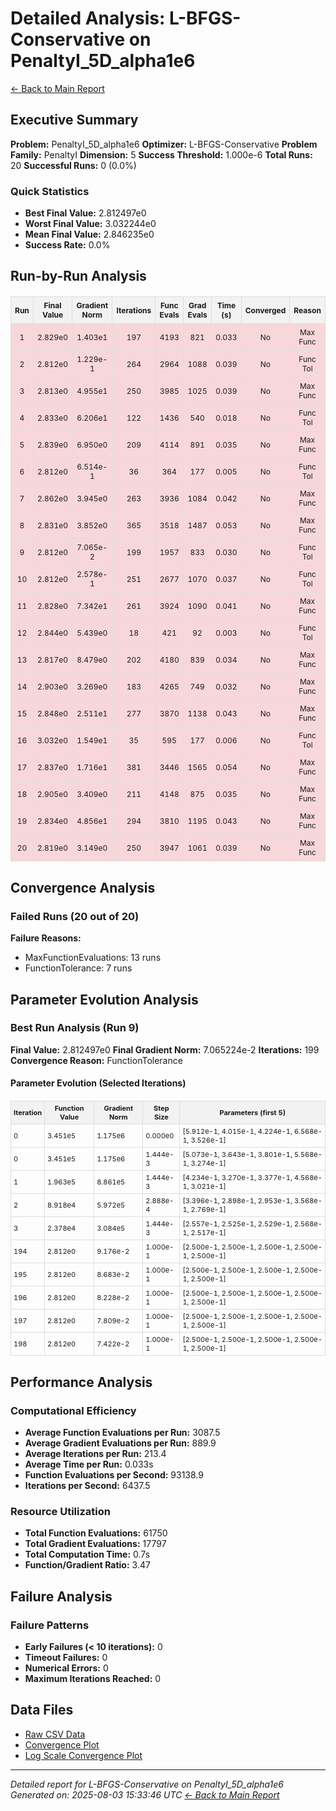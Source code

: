 # Detailed Analysis: L-BFGS-Conservative on PenaltyI_5D_alpha1e6
[← Back to Main Report](benchmark_report.md)
## Executive Summary
**Problem:** PenaltyI_5D_alpha1e6
**Optimizer:** L-BFGS-Conservative
**Problem Family:** PenaltyI
**Dimension:** 5
**Success Threshold:** 1.000e-6
**Total Runs:** 20
**Successful Runs:** 0 (0.0%)

### Quick Statistics
* **Best Final Value:** 2.812497e0
* **Worst Final Value:** 3.032244e0
* **Mean Final Value:** 2.846235e0
* **Success Rate:** 0.0%


## Run-by-Run Analysis
<table style="border-collapse: collapse; width: 100%; margin: 20px 0; font-size: 12px;">
<tr style="background-color: #f2f2f2;">
<th style="border: 1px solid #ddd; padding: 6px; text-align: center;">Run</th>
<th style="border: 1px solid #ddd; padding: 6px; text-align: center;">Final Value</th>
<th style="border: 1px solid #ddd; padding: 6px; text-align: center;">Gradient Norm</th>
<th style="border: 1px solid #ddd; padding: 6px; text-align: center;">Iterations</th>
<th style="border: 1px solid #ddd; padding: 6px; text-align: center;">Func Evals</th>
<th style="border: 1px solid #ddd; padding: 6px; text-align: center;">Grad Evals</th>
<th style="border: 1px solid #ddd; padding: 6px; text-align: center;">Time (s)</th>
<th style="border: 1px solid #ddd; padding: 6px; text-align: center;">Converged</th>
<th style="border: 1px solid #ddd; padding: 6px; text-align: center;">Reason</th>
</tr>
<tr style="background-color: #f8d7da;">
<td style="border: 1px solid #ddd; padding: 6px; text-align: center;">1</td>
<td style="border: 1px solid #ddd; padding: 6px; text-align: center;">2.829e0</td>
<td style="border: 1px solid #ddd; padding: 6px; text-align: center;">1.403e1</td>
<td style="border: 1px solid #ddd; padding: 6px; text-align: center;">197</td>
<td style="border: 1px solid #ddd; padding: 6px; text-align: center;">4193</td>
<td style="border: 1px solid #ddd; padding: 6px; text-align: center;">821</td>
<td style="border: 1px solid #ddd; padding: 6px; text-align: center;">0.033</td>
<td style="border: 1px solid #ddd; padding: 6px; text-align: center;">No</td>
<td style="border: 1px solid #ddd; padding: 6px; text-align: center;">Max Func</td>
</tr>
<tr style="background-color: #f8d7da;">
<td style="border: 1px solid #ddd; padding: 6px; text-align: center;">2</td>
<td style="border: 1px solid #ddd; padding: 6px; text-align: center;">2.812e0</td>
<td style="border: 1px solid #ddd; padding: 6px; text-align: center;">1.229e-1</td>
<td style="border: 1px solid #ddd; padding: 6px; text-align: center;">264</td>
<td style="border: 1px solid #ddd; padding: 6px; text-align: center;">2964</td>
<td style="border: 1px solid #ddd; padding: 6px; text-align: center;">1088</td>
<td style="border: 1px solid #ddd; padding: 6px; text-align: center;">0.039</td>
<td style="border: 1px solid #ddd; padding: 6px; text-align: center;">No</td>
<td style="border: 1px solid #ddd; padding: 6px; text-align: center;">Func Tol</td>
</tr>
<tr style="background-color: #f8d7da;">
<td style="border: 1px solid #ddd; padding: 6px; text-align: center;">3</td>
<td style="border: 1px solid #ddd; padding: 6px; text-align: center;">2.813e0</td>
<td style="border: 1px solid #ddd; padding: 6px; text-align: center;">4.955e1</td>
<td style="border: 1px solid #ddd; padding: 6px; text-align: center;">250</td>
<td style="border: 1px solid #ddd; padding: 6px; text-align: center;">3985</td>
<td style="border: 1px solid #ddd; padding: 6px; text-align: center;">1025</td>
<td style="border: 1px solid #ddd; padding: 6px; text-align: center;">0.039</td>
<td style="border: 1px solid #ddd; padding: 6px; text-align: center;">No</td>
<td style="border: 1px solid #ddd; padding: 6px; text-align: center;">Max Func</td>
</tr>
<tr style="background-color: #f8d7da;">
<td style="border: 1px solid #ddd; padding: 6px; text-align: center;">4</td>
<td style="border: 1px solid #ddd; padding: 6px; text-align: center;">2.833e0</td>
<td style="border: 1px solid #ddd; padding: 6px; text-align: center;">6.206e1</td>
<td style="border: 1px solid #ddd; padding: 6px; text-align: center;">122</td>
<td style="border: 1px solid #ddd; padding: 6px; text-align: center;">1436</td>
<td style="border: 1px solid #ddd; padding: 6px; text-align: center;">540</td>
<td style="border: 1px solid #ddd; padding: 6px; text-align: center;">0.018</td>
<td style="border: 1px solid #ddd; padding: 6px; text-align: center;">No</td>
<td style="border: 1px solid #ddd; padding: 6px; text-align: center;">Func Tol</td>
</tr>
<tr style="background-color: #f8d7da;">
<td style="border: 1px solid #ddd; padding: 6px; text-align: center;">5</td>
<td style="border: 1px solid #ddd; padding: 6px; text-align: center;">2.839e0</td>
<td style="border: 1px solid #ddd; padding: 6px; text-align: center;">6.950e0</td>
<td style="border: 1px solid #ddd; padding: 6px; text-align: center;">209</td>
<td style="border: 1px solid #ddd; padding: 6px; text-align: center;">4114</td>
<td style="border: 1px solid #ddd; padding: 6px; text-align: center;">891</td>
<td style="border: 1px solid #ddd; padding: 6px; text-align: center;">0.035</td>
<td style="border: 1px solid #ddd; padding: 6px; text-align: center;">No</td>
<td style="border: 1px solid #ddd; padding: 6px; text-align: center;">Max Func</td>
</tr>
<tr style="background-color: #f8d7da;">
<td style="border: 1px solid #ddd; padding: 6px; text-align: center;">6</td>
<td style="border: 1px solid #ddd; padding: 6px; text-align: center;">2.812e0</td>
<td style="border: 1px solid #ddd; padding: 6px; text-align: center;">6.514e-1</td>
<td style="border: 1px solid #ddd; padding: 6px; text-align: center;">36</td>
<td style="border: 1px solid #ddd; padding: 6px; text-align: center;">364</td>
<td style="border: 1px solid #ddd; padding: 6px; text-align: center;">177</td>
<td style="border: 1px solid #ddd; padding: 6px; text-align: center;">0.005</td>
<td style="border: 1px solid #ddd; padding: 6px; text-align: center;">No</td>
<td style="border: 1px solid #ddd; padding: 6px; text-align: center;">Func Tol</td>
</tr>
<tr style="background-color: #f8d7da;">
<td style="border: 1px solid #ddd; padding: 6px; text-align: center;">7</td>
<td style="border: 1px solid #ddd; padding: 6px; text-align: center;">2.862e0</td>
<td style="border: 1px solid #ddd; padding: 6px; text-align: center;">3.945e0</td>
<td style="border: 1px solid #ddd; padding: 6px; text-align: center;">263</td>
<td style="border: 1px solid #ddd; padding: 6px; text-align: center;">3936</td>
<td style="border: 1px solid #ddd; padding: 6px; text-align: center;">1084</td>
<td style="border: 1px solid #ddd; padding: 6px; text-align: center;">0.042</td>
<td style="border: 1px solid #ddd; padding: 6px; text-align: center;">No</td>
<td style="border: 1px solid #ddd; padding: 6px; text-align: center;">Max Func</td>
</tr>
<tr style="background-color: #f8d7da;">
<td style="border: 1px solid #ddd; padding: 6px; text-align: center;">8</td>
<td style="border: 1px solid #ddd; padding: 6px; text-align: center;">2.831e0</td>
<td style="border: 1px solid #ddd; padding: 6px; text-align: center;">3.852e0</td>
<td style="border: 1px solid #ddd; padding: 6px; text-align: center;">365</td>
<td style="border: 1px solid #ddd; padding: 6px; text-align: center;">3518</td>
<td style="border: 1px solid #ddd; padding: 6px; text-align: center;">1487</td>
<td style="border: 1px solid #ddd; padding: 6px; text-align: center;">0.053</td>
<td style="border: 1px solid #ddd; padding: 6px; text-align: center;">No</td>
<td style="border: 1px solid #ddd; padding: 6px; text-align: center;">Max Func</td>
</tr>
<tr style="background-color: #f8d7da;">
<td style="border: 1px solid #ddd; padding: 6px; text-align: center;">9</td>
<td style="border: 1px solid #ddd; padding: 6px; text-align: center;">2.812e0</td>
<td style="border: 1px solid #ddd; padding: 6px; text-align: center;">7.065e-2</td>
<td style="border: 1px solid #ddd; padding: 6px; text-align: center;">199</td>
<td style="border: 1px solid #ddd; padding: 6px; text-align: center;">1957</td>
<td style="border: 1px solid #ddd; padding: 6px; text-align: center;">833</td>
<td style="border: 1px solid #ddd; padding: 6px; text-align: center;">0.030</td>
<td style="border: 1px solid #ddd; padding: 6px; text-align: center;">No</td>
<td style="border: 1px solid #ddd; padding: 6px; text-align: center;">Func Tol</td>
</tr>
<tr style="background-color: #f8d7da;">
<td style="border: 1px solid #ddd; padding: 6px; text-align: center;">10</td>
<td style="border: 1px solid #ddd; padding: 6px; text-align: center;">2.812e0</td>
<td style="border: 1px solid #ddd; padding: 6px; text-align: center;">2.578e-1</td>
<td style="border: 1px solid #ddd; padding: 6px; text-align: center;">251</td>
<td style="border: 1px solid #ddd; padding: 6px; text-align: center;">2677</td>
<td style="border: 1px solid #ddd; padding: 6px; text-align: center;">1070</td>
<td style="border: 1px solid #ddd; padding: 6px; text-align: center;">0.037</td>
<td style="border: 1px solid #ddd; padding: 6px; text-align: center;">No</td>
<td style="border: 1px solid #ddd; padding: 6px; text-align: center;">Func Tol</td>
</tr>
<tr style="background-color: #f8d7da;">
<td style="border: 1px solid #ddd; padding: 6px; text-align: center;">11</td>
<td style="border: 1px solid #ddd; padding: 6px; text-align: center;">2.828e0</td>
<td style="border: 1px solid #ddd; padding: 6px; text-align: center;">7.342e1</td>
<td style="border: 1px solid #ddd; padding: 6px; text-align: center;">261</td>
<td style="border: 1px solid #ddd; padding: 6px; text-align: center;">3924</td>
<td style="border: 1px solid #ddd; padding: 6px; text-align: center;">1090</td>
<td style="border: 1px solid #ddd; padding: 6px; text-align: center;">0.041</td>
<td style="border: 1px solid #ddd; padding: 6px; text-align: center;">No</td>
<td style="border: 1px solid #ddd; padding: 6px; text-align: center;">Max Func</td>
</tr>
<tr style="background-color: #f8d7da;">
<td style="border: 1px solid #ddd; padding: 6px; text-align: center;">12</td>
<td style="border: 1px solid #ddd; padding: 6px; text-align: center;">2.844e0</td>
<td style="border: 1px solid #ddd; padding: 6px; text-align: center;">5.439e0</td>
<td style="border: 1px solid #ddd; padding: 6px; text-align: center;">18</td>
<td style="border: 1px solid #ddd; padding: 6px; text-align: center;">421</td>
<td style="border: 1px solid #ddd; padding: 6px; text-align: center;">92</td>
<td style="border: 1px solid #ddd; padding: 6px; text-align: center;">0.003</td>
<td style="border: 1px solid #ddd; padding: 6px; text-align: center;">No</td>
<td style="border: 1px solid #ddd; padding: 6px; text-align: center;">Func Tol</td>
</tr>
<tr style="background-color: #f8d7da;">
<td style="border: 1px solid #ddd; padding: 6px; text-align: center;">13</td>
<td style="border: 1px solid #ddd; padding: 6px; text-align: center;">2.817e0</td>
<td style="border: 1px solid #ddd; padding: 6px; text-align: center;">8.479e0</td>
<td style="border: 1px solid #ddd; padding: 6px; text-align: center;">202</td>
<td style="border: 1px solid #ddd; padding: 6px; text-align: center;">4180</td>
<td style="border: 1px solid #ddd; padding: 6px; text-align: center;">839</td>
<td style="border: 1px solid #ddd; padding: 6px; text-align: center;">0.034</td>
<td style="border: 1px solid #ddd; padding: 6px; text-align: center;">No</td>
<td style="border: 1px solid #ddd; padding: 6px; text-align: center;">Max Func</td>
</tr>
<tr style="background-color: #f8d7da;">
<td style="border: 1px solid #ddd; padding: 6px; text-align: center;">14</td>
<td style="border: 1px solid #ddd; padding: 6px; text-align: center;">2.903e0</td>
<td style="border: 1px solid #ddd; padding: 6px; text-align: center;">3.269e0</td>
<td style="border: 1px solid #ddd; padding: 6px; text-align: center;">183</td>
<td style="border: 1px solid #ddd; padding: 6px; text-align: center;">4265</td>
<td style="border: 1px solid #ddd; padding: 6px; text-align: center;">749</td>
<td style="border: 1px solid #ddd; padding: 6px; text-align: center;">0.032</td>
<td style="border: 1px solid #ddd; padding: 6px; text-align: center;">No</td>
<td style="border: 1px solid #ddd; padding: 6px; text-align: center;">Max Func</td>
</tr>
<tr style="background-color: #f8d7da;">
<td style="border: 1px solid #ddd; padding: 6px; text-align: center;">15</td>
<td style="border: 1px solid #ddd; padding: 6px; text-align: center;">2.848e0</td>
<td style="border: 1px solid #ddd; padding: 6px; text-align: center;">2.511e1</td>
<td style="border: 1px solid #ddd; padding: 6px; text-align: center;">277</td>
<td style="border: 1px solid #ddd; padding: 6px; text-align: center;">3870</td>
<td style="border: 1px solid #ddd; padding: 6px; text-align: center;">1138</td>
<td style="border: 1px solid #ddd; padding: 6px; text-align: center;">0.043</td>
<td style="border: 1px solid #ddd; padding: 6px; text-align: center;">No</td>
<td style="border: 1px solid #ddd; padding: 6px; text-align: center;">Max Func</td>
</tr>
<tr style="background-color: #f8d7da;">
<td style="border: 1px solid #ddd; padding: 6px; text-align: center;">16</td>
<td style="border: 1px solid #ddd; padding: 6px; text-align: center;">3.032e0</td>
<td style="border: 1px solid #ddd; padding: 6px; text-align: center;">1.549e1</td>
<td style="border: 1px solid #ddd; padding: 6px; text-align: center;">35</td>
<td style="border: 1px solid #ddd; padding: 6px; text-align: center;">595</td>
<td style="border: 1px solid #ddd; padding: 6px; text-align: center;">177</td>
<td style="border: 1px solid #ddd; padding: 6px; text-align: center;">0.006</td>
<td style="border: 1px solid #ddd; padding: 6px; text-align: center;">No</td>
<td style="border: 1px solid #ddd; padding: 6px; text-align: center;">Func Tol</td>
</tr>
<tr style="background-color: #f8d7da;">
<td style="border: 1px solid #ddd; padding: 6px; text-align: center;">17</td>
<td style="border: 1px solid #ddd; padding: 6px; text-align: center;">2.837e0</td>
<td style="border: 1px solid #ddd; padding: 6px; text-align: center;">1.716e1</td>
<td style="border: 1px solid #ddd; padding: 6px; text-align: center;">381</td>
<td style="border: 1px solid #ddd; padding: 6px; text-align: center;">3446</td>
<td style="border: 1px solid #ddd; padding: 6px; text-align: center;">1565</td>
<td style="border: 1px solid #ddd; padding: 6px; text-align: center;">0.054</td>
<td style="border: 1px solid #ddd; padding: 6px; text-align: center;">No</td>
<td style="border: 1px solid #ddd; padding: 6px; text-align: center;">Max Func</td>
</tr>
<tr style="background-color: #f8d7da;">
<td style="border: 1px solid #ddd; padding: 6px; text-align: center;">18</td>
<td style="border: 1px solid #ddd; padding: 6px; text-align: center;">2.905e0</td>
<td style="border: 1px solid #ddd; padding: 6px; text-align: center;">3.409e0</td>
<td style="border: 1px solid #ddd; padding: 6px; text-align: center;">211</td>
<td style="border: 1px solid #ddd; padding: 6px; text-align: center;">4148</td>
<td style="border: 1px solid #ddd; padding: 6px; text-align: center;">875</td>
<td style="border: 1px solid #ddd; padding: 6px; text-align: center;">0.035</td>
<td style="border: 1px solid #ddd; padding: 6px; text-align: center;">No</td>
<td style="border: 1px solid #ddd; padding: 6px; text-align: center;">Max Func</td>
</tr>
<tr style="background-color: #f8d7da;">
<td style="border: 1px solid #ddd; padding: 6px; text-align: center;">19</td>
<td style="border: 1px solid #ddd; padding: 6px; text-align: center;">2.834e0</td>
<td style="border: 1px solid #ddd; padding: 6px; text-align: center;">4.856e1</td>
<td style="border: 1px solid #ddd; padding: 6px; text-align: center;">294</td>
<td style="border: 1px solid #ddd; padding: 6px; text-align: center;">3810</td>
<td style="border: 1px solid #ddd; padding: 6px; text-align: center;">1195</td>
<td style="border: 1px solid #ddd; padding: 6px; text-align: center;">0.043</td>
<td style="border: 1px solid #ddd; padding: 6px; text-align: center;">No</td>
<td style="border: 1px solid #ddd; padding: 6px; text-align: center;">Max Func</td>
</tr>
<tr style="background-color: #f8d7da;">
<td style="border: 1px solid #ddd; padding: 6px; text-align: center;">20</td>
<td style="border: 1px solid #ddd; padding: 6px; text-align: center;">2.819e0</td>
<td style="border: 1px solid #ddd; padding: 6px; text-align: center;">3.149e0</td>
<td style="border: 1px solid #ddd; padding: 6px; text-align: center;">250</td>
<td style="border: 1px solid #ddd; padding: 6px; text-align: center;">3947</td>
<td style="border: 1px solid #ddd; padding: 6px; text-align: center;">1061</td>
<td style="border: 1px solid #ddd; padding: 6px; text-align: center;">0.039</td>
<td style="border: 1px solid #ddd; padding: 6px; text-align: center;">No</td>
<td style="border: 1px solid #ddd; padding: 6px; text-align: center;">Max Func</td>
</tr>
</table>

## Convergence Analysis

### Failed Runs (20 out of 20)

**Failure Reasons:**
- MaxFunctionEvaluations: 13 runs
- FunctionTolerance: 7 runs

## Parameter Evolution Analysis

### Best Run Analysis (Run 9)
**Final Value:** 2.812497e0
**Final Gradient Norm:** 7.065224e-2
**Iterations:** 199
**Convergence Reason:** FunctionTolerance

#### Parameter Evolution (Selected Iterations)

<table style="border-collapse: collapse; width: 100%; margin: 20px 0; font-size: 11px;">
<tr style="background-color: #f2f2f2;">
<th style="border: 1px solid #ddd; padding: 4px;">Iteration</th>
<th style="border: 1px solid #ddd; padding: 4px;">Function Value</th>
<th style="border: 1px solid #ddd; padding: 4px;">Gradient Norm</th>
<th style="border: 1px solid #ddd; padding: 4px;">Step Size</th>
<th style="border: 1px solid #ddd; padding: 4px;">Parameters (first 5)</th>
</tr>
<tr><td style="border: 1px solid #ddd; padding: 4px;">0</td><td style="border: 1px solid #ddd; padding: 4px;">3.451e5</td><td style="border: 1px solid #ddd; padding: 4px;">1.175e6</td><td style="border: 1px solid #ddd; padding: 4px;">0.000e0</td><td style="border: 1px solid #ddd; padding: 4px;">[5.912e-1, 4.015e-1, 4.224e-1, 6.568e-1, 3.526e-1]</td></tr>
<tr><td style="border: 1px solid #ddd; padding: 4px;">0</td><td style="border: 1px solid #ddd; padding: 4px;">3.451e5</td><td style="border: 1px solid #ddd; padding: 4px;">1.175e6</td><td style="border: 1px solid #ddd; padding: 4px;">1.444e-3</td><td style="border: 1px solid #ddd; padding: 4px;">[5.073e-1, 3.643e-1, 3.801e-1, 5.568e-1, 3.274e-1]</td></tr>
<tr><td style="border: 1px solid #ddd; padding: 4px;">1</td><td style="border: 1px solid #ddd; padding: 4px;">1.963e5</td><td style="border: 1px solid #ddd; padding: 4px;">8.861e5</td><td style="border: 1px solid #ddd; padding: 4px;">1.444e-3</td><td style="border: 1px solid #ddd; padding: 4px;">[4.234e-1, 3.270e-1, 3.377e-1, 4.568e-1, 3.021e-1]</td></tr>
<tr><td style="border: 1px solid #ddd; padding: 4px;">2</td><td style="border: 1px solid #ddd; padding: 4px;">8.918e4</td><td style="border: 1px solid #ddd; padding: 4px;">5.972e5</td><td style="border: 1px solid #ddd; padding: 4px;">2.888e-4</td><td style="border: 1px solid #ddd; padding: 4px;">[3.396e-1, 2.898e-1, 2.953e-1, 3.568e-1, 2.769e-1]</td></tr>
<tr><td style="border: 1px solid #ddd; padding: 4px;">3</td><td style="border: 1px solid #ddd; padding: 4px;">2.378e4</td><td style="border: 1px solid #ddd; padding: 4px;">3.084e5</td><td style="border: 1px solid #ddd; padding: 4px;">1.444e-3</td><td style="border: 1px solid #ddd; padding: 4px;">[2.557e-1, 2.525e-1, 2.529e-1, 2.568e-1, 2.517e-1]</td></tr>
<tr><td style="border: 1px solid #ddd; padding: 4px;">194</td><td style="border: 1px solid #ddd; padding: 4px;">2.812e0</td><td style="border: 1px solid #ddd; padding: 4px;">9.176e-2</td><td style="border: 1px solid #ddd; padding: 4px;">1.000e-1</td><td style="border: 1px solid #ddd; padding: 4px;">[2.500e-1, 2.500e-1, 2.500e-1, 2.500e-1, 2.500e-1]</td></tr>
<tr><td style="border: 1px solid #ddd; padding: 4px;">195</td><td style="border: 1px solid #ddd; padding: 4px;">2.812e0</td><td style="border: 1px solid #ddd; padding: 4px;">8.683e-2</td><td style="border: 1px solid #ddd; padding: 4px;">1.000e-1</td><td style="border: 1px solid #ddd; padding: 4px;">[2.500e-1, 2.500e-1, 2.500e-1, 2.500e-1, 2.500e-1]</td></tr>
<tr><td style="border: 1px solid #ddd; padding: 4px;">196</td><td style="border: 1px solid #ddd; padding: 4px;">2.812e0</td><td style="border: 1px solid #ddd; padding: 4px;">8.228e-2</td><td style="border: 1px solid #ddd; padding: 4px;">1.000e-1</td><td style="border: 1px solid #ddd; padding: 4px;">[2.500e-1, 2.500e-1, 2.500e-1, 2.500e-1, 2.500e-1]</td></tr>
<tr><td style="border: 1px solid #ddd; padding: 4px;">197</td><td style="border: 1px solid #ddd; padding: 4px;">2.812e0</td><td style="border: 1px solid #ddd; padding: 4px;">7.809e-2</td><td style="border: 1px solid #ddd; padding: 4px;">1.000e-1</td><td style="border: 1px solid #ddd; padding: 4px;">[2.500e-1, 2.500e-1, 2.500e-1, 2.500e-1, 2.500e-1]</td></tr>
<tr><td style="border: 1px solid #ddd; padding: 4px;">198</td><td style="border: 1px solid #ddd; padding: 4px;">2.812e0</td><td style="border: 1px solid #ddd; padding: 4px;">7.422e-2</td><td style="border: 1px solid #ddd; padding: 4px;">1.000e-1</td><td style="border: 1px solid #ddd; padding: 4px;">[2.500e-1, 2.500e-1, 2.500e-1, 2.500e-1, 2.500e-1]</td></tr>
</table>

## Performance Analysis

### Computational Efficiency
- **Average Function Evaluations per Run:** 3087.5
- **Average Gradient Evaluations per Run:** 889.9
- **Average Iterations per Run:** 213.4
- **Average Time per Run:** 0.033s
- **Function Evaluations per Second:** 93138.9
- **Iterations per Second:** 6437.5
### Resource Utilization
- **Total Function Evaluations:** 61750
- **Total Gradient Evaluations:** 17797
- **Total Computation Time:** 0.7s
- **Function/Gradient Ratio:** 3.47
## Failure Analysis

### Failure Patterns
- **Early Failures (< 10 iterations):** 0
- **Timeout Failures:** 0
- **Numerical Errors:** 0
- **Maximum Iterations Reached:** 0


## Data Files
* [Raw CSV Data](../data/problems/PenaltyI_5D_alpha1e6_results.csv)
* [Convergence Plot](../plots/PenaltyI_5D_alpha1e6.png)
* [Log Scale Convergence Plot](../plots/PenaltyI_5D_alpha1e6_log.png)


---
*Detailed report for L-BFGS-Conservative on PenaltyI_5D_alpha1e6*
*Generated on: 2025-08-03 15:33:46 UTC*
*[← Back to Main Report](../benchmark_report.md)*
